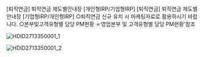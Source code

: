 [퇴직연금]
퇴직연금
제도별안내장
[개인형IRP/기업형IRP]
[퇴직연금]
퇴직연금
제도별안내장
[기업형IRP/개인형IRP]
○퇴직연금 신규 유치 시 마케팅자료로 활용하시기 바랍니다.
○본부및고객유형별 담당
PM현황 ☞영업본부 및 고객유형별 담당
PM현황'참조

![HDID2713350001_1](HDID2713350001_1.png)


![HDID2713350001_2](HDID2713350001_2.png)

